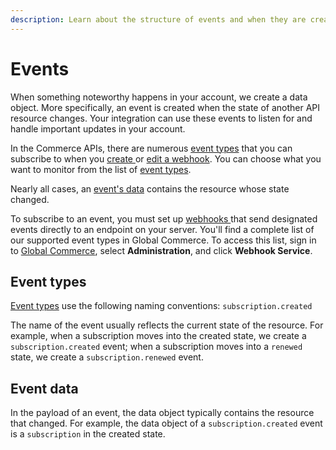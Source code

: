 ```yaml
---
description: Learn about the structure of events and when they are created.
---
```


# Events

When something noteworthy happens in your account, we create a data object. More specifically, an event is created when the state of another API resource changes. Your integration can use these events to listen for and handle important updates in your account.

In the Commerce APIs, there are numerous [event types](./#event-types) that you can subscribe to when you [create ](../webhooks/creating-a-webhook.md)or [edit a webhook](../webhooks/editing-a-webhook.md). You can choose what you want to monitor from the list of [event types](./#event-types).

Nearly all cases, an [event's data](./#event-data) contains the resource whose state changed.

To subscribe to an event, you must set up [webhooks ](../webhooks/)that send designated events directly to an endpoint on your server. You'll find a complete list of our supported event types in Global Commerce. To access this list, sign in to [Global Commerce](https://gc.digitalriver.com/gc/ent/login.do), select **Administration**, and click **Webhook Service**.

## Event types

[Event types](event-types/) use the following naming conventions: `subscription.created`

The name of the event usually reflects the current state of the resource. For example, when a subscription moves into the created state, we create a `subscription.created` event; when a subscription moves into a `renewed` state, we create a `subscription.renewed` event.

## Event data

In the payload of an event, the data object typically contains the resource that changed. For example, the data object of a `subscription.created` event is a `subscription` in the created state.

